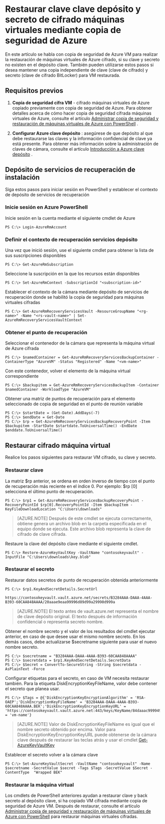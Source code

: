 <properties
    pageTitle="Restaurar clave clave depósito y secreto de cifrado máquinas virtuales mediante copia de seguridad de Azure | Microsoft Azure"
    description="Obtenga información sobre cómo restaurar clave clave depósito y secreto en copia de seguridad de Azure con PowerShell"
    services="backup"
    documentationCenter=""
    authors="JPallavi"
    manager="vijayts"
    editor=""/>

<tags
    ms.service="backup"
    ms.workload="storage-backup-recovery"
    ms.tgt_pltfrm="na"
    ms.devlang="na"
    ms.topic="article"
    ms.date="10/18/2016"
    ms.author="JPallavi" />

# <a name="restore-key-vault-key-and-secret-for-encrypted-vms-using-azure-backup"></a>Restaurar clave clave depósito y secreto de cifrado máquinas virtuales mediante copia de seguridad de Azure
En este artículo se habla con copia de seguridad de Azure VM para realizar la restauración de máquinas virtuales de Azure cifrado, si su clave y secreto no existen en el depósito clave. También pueden utilizarse estos pasos si desea mantener una copia independiente de clave (clave de cifrado) y secreto (clave de cifrado BitLocker) para VM restaurada.

## <a name="pre-requisites"></a>Requisitos previos

1. **Copia de seguridad cifra VM** - cifrado máquinas virtuales de Azure copiado previamente con copia de seguridad de Azure. Para obtener detalles acerca de cómo hacer copia de seguridad cifrada máquinas virtuales de Azure, consulte el artículo [Administrar copia de seguridad y restauración de máquinas virtuales de Azure con PowerShell](backup-azure-vms-automation.md) .

2. **Configurar Azure clave depósito** : asegúrese de que depósito al que debe restaurarse las claves y la información confidencial de clave ya está presente. Para obtener más información sobre la administración de claves de cámara, consulte el artículo [Introducción a Azure clave depósito](../key-vault/key-vault-get-started.md) .

## <a name="setup-recovery-services-vault"></a>Depósito de servicios de recuperación de instalación 
Siga estos pasos para iniciar sesión en PowerShell y establecer el contexto de depósito de servicios de recuperación

### <a name="log-in-to-azure-powershell"></a>Inicie sesión en Azure PowerShell 

Inicie sesión en la cuenta mediante el siguiente cmdlet de Azure

```
PS C:\> Login-AzureRmAccount
```

### <a name="set-recovery-services-vault-context"></a>Definir el contexto de recuperación servicios depósito

Una vez que inició sesión, use el siguiente cmdlet para obtener la lista de sus suscripciones disponibles

```
PS C:\> Get-AzureRmSubscription
```

Seleccione la suscripción en la que los recursos están disponibles

```
PS C:\> Set-AzureRmContext -SubscriptionId "<subscription-id>"
```

Establecer el contexto de la cámara mediante depósito de servicios de recuperación donde se habilitó la copia de seguridad para máquinas virtuales cifradas

```
PS C:\> Get-AzureRmRecoveryServicesVault -ResourceGroupName "<rg-name>" -Name "<rs-vault-name>" | Set-AzureRmRecoveryServicesVaultContext
```

### <a name="get-recovery-point"></a>Obtener el punto de recuperación 

Seleccionar el contenedor de la cámara que representa la máquina virtual de Azure cifrada

```
PS C:\> $namedContainer = Get-AzureRmRecoveryServicesBackupContainer -ContainerType "AzureVM" -Status "Registered" -Name "<vm-name>"
```

Con este contenedor, volver el elemento de la máquina virtual correspondiente

```
PS C:\> $backupitem = Get-AzureRmRecoveryServicesBackupItem -Container $namedContainer -WorkloadType "AzureVM"
```

Obtener una matriz de puntos de recuperación para el elemento seleccionado de copia de seguridad en el punto de reunión variable

```
PS C:\> $startDate = (Get-Date).AddDays(-7)
PS C:\> $endDate = Get-Date
PS C:\> $rp = Get-AzureRmRecoveryServicesBackupRecoveryPoint -Item $backupitem -StartDate $startdate.ToUniversalTime() -EndDate $enddate.ToUniversalTime()
```

## <a name="restore-encrypted-virtual-machine"></a>Restaurar cifrado máquina virtual
Realice los pasos siguientes para restaurar VM cifrado, su clave y secreto.

### <a name="restore-key"></a>Restaurar clave

La matriz $rp anterior, se ordena en orden inverso de tiempo con el punto de recuperación más reciente en el índice 0. Por ejemplo: $rp [0] selecciona el último punto de recuperación.

```
PS C:\> $rp1 = Get-AzureRmRecoveryServicesBackupRecoveryPoint -RecoveryPointId $rp[0].RecoveryPointId -Item $backupItem -KeyFileDownloadLocation "C:\Users\downloads"
```

> [AZURE.NOTE]
Después de este cmdlet se ejecuta correctamente, obtiene genera un archivo blob en la carpeta especificada en el equipo donde se ejecuta. Este archivo blob representa la clave de cifrado de clave cifrada.

Restaure la clave del depósito clave mediante el siguiente cmdlet. 

```
PS C:\> Restore-AzureKeyVaultKey -VaultName "contosokeyvault" -InputFile "C:\Users\downloads\key.blob"
```

### <a name="restore-secret"></a>Restaurar el secreto

Restaurar datos secretos de punto de recuperación obtenida anteriormente

```
PS C:\> $rp1.KeyAndSecretDetails.SecretUrl

https://contosokeyvault.vault.azure.net/secrets/B3284AAA-DAAA-4AAA-B393-60CAA848AAAA/20aaae9eaa99996d89d99a29990d999a
```

> [AZURE.NOTE]
El texto antes de vault.azure.net representa el nombre de clave depósito original. El texto después de información confidencial o representa secreto nombre. 

Obtener el nombre secreto y el valor de los resultados del cmdlet ejecutar anterior, en caso de que desee usar el mismo nombre secreto. En los demás casos, debe actualizarse $secretname siguiente para usar el nuevo nombre secreto. 

```
PS C:\> $secretname = "B3284AAA-DAAA-4AAA-B393-60CAA848AAAA"
PS C:\> $secretdata = $rp1.KeyAndSecretDetails.SecretData
PS C:\> $Secret = ConvertTo-SecureString -String $secretdata -AsPlainText -Force
```

Configurar etiquetas para el secreto, en caso de VM necesita restaurar también. Para la etiqueta DiskEncryptionKeyFileName, valor debe contener el secreto que planea usar. 

```
PS C:\> $Tags = @{'DiskEncryptionKeyEncryptionAlgorithm' = 'RSA-OAEP';'DiskEncryptionKeyFileName' = 'B3284AAA-DAAA-4AAA-B393-60CAA848AAAA.BEK';'DiskEncryptionKeyEncryptionKeyURL' = 'https://contosokeyvault.vault.azure.net:443/keys/KeyName/84daaac999949999030bf99aaa5a9f9';'MachineName' = 'vm-name'}
```

> [AZURE.NOTE]
Valor de DiskEncryptionKeyFileName es igual que el nombre secreto obtenido por encima. Valor para DiskEncryptionKeyEncryptionKeyURL puede obtenerse de la cámara clave después de restaurar las teclas atrás y usar el cmdlet [Get-AzureKeyVaultKey](https://msdn.microsoft.com/library/dn868053.aspx)   

Establecer el secreto volver a la cámara clave

```
PS C:\> Set-AzureKeyVaultSecret -VaultName "contosokeyvault" -Name $secretname -SecretValue $secret -Tags $Tags -SecretValue $Secret -ContentType  "Wrapped BEK"
```

### <a name="restore-virtual-machine"></a>Restaurar la máquina virtual
Los cmdlets de PowerShell anteriores ayudan a restaurar clave y back secreto al depósito clave, si ha copiado VM cifrada mediante copia de seguridad de Azure VM. Después de restaurar, consulte el artículo [Administrar copia de seguridad y restauración de máquinas virtuales de Azure con PowerShell](backup-azure-vms-automation.md) para restaurar máquinas virtuales cifradas.
